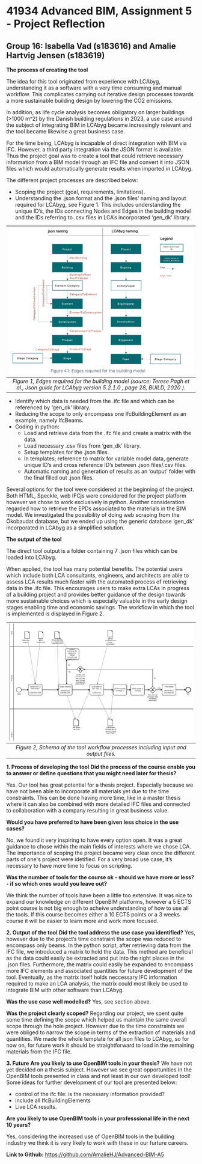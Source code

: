 # 41934 Advanced BIM, Assignment 5 - Project Reflection
## Group 16: Isabella Vad (s183616) and Amalie Hartvig Jensen (s183619)

**The process of creating the tool**

The idea for this tool originated from experience with LCAbyg, understanding it as a software with a very time consuming and manual workflow. This complicates carrying out iterative design processes towards a more sustainable building design by lowering the CO2 emissions.   

In addition, as life cycle analysis becomes obligatory on larger buildings (>1000 m^2) by the Danish building regulations in 2023, a use case around the subject of integrating BIM in LCAbyg became increasingly relevant and the tool became likewise a great business case. 

For the time being, LCAbyg is incapable of direct integration with BIM via IFC. However, a third party integration via the JSON format is available. 
Thus the project goal was to create a tool that could retrieve necessary information from a BIM model through an IFC file and convert it into JSON files which would automatically generate results when imported in LCAbyg. 

The different project processes are described below:
- Scoping the project (goal, requirements, limitations). 
- Understanding the .json format and the .json files’ naming and layout required for LCAbyg, see Figure 1. This includes understanding the unique ID’s, the IDs connecting Nodes and Edges in the building model and the IDs referring to .csv files in LCA’s incorporated ‘gen_dk’ library.   

| ![img/NodesEdges.png](img/NodesEdges.png) | 
|:--:| 
| *Figure 1, Edges required for the building model (source: Terese Pagh et al., _Json guide for LCAbyg version 5.2.1.0_ , page 28, BUILD, 2020 ).* |

- Identify which data is needed from the .ifc file and which can be referenced by ‘gen_dk’ library. 
- Reducing the scope to only encompass one IfcBuildingElement as an example, namely IfcBeams.   
- Coding in python:
  - Load and retrieve data from the .ifc file and create a matrix with the data.
  - Load necessary .csv files from ‘gen_dk’ library.
  - Setup templates for the .json files. 
  - In templates; reference to matrix for variable model data, generate unique ID’s and cross reference ID’s between .json files/.csv files.   
  - Automatic naming and generation of results as an ‘output’ folder with the final filled out .json files. 

Several options for the tool were considered at the beginning of the project. Both HTML, Speckle, web IFCjs were considered for the project platform however we chose to work exclusively in python. 
Another consideration regarded how to retrieve the EPDs associated to the materials in the BIM model. We investigated the possibility of doing web scraping from the Ökobaudat database, but we ended up using the generic database ‘gen_dk’ incorporated in LCAbyg as a simplified solution.

**The output of the tool**

The direct tool output is a folder containing 7 .json files which can be loaded into LCAbyg.

When applied, the tool has many potential benefits. 
The potential users which include both LCA consultants, engineers, and architects are able to assess LCA results much faster with the automated process of retrieving data in the .ifc file. This encourages users to make extra LCAs in progress of a building project and provides better guidance of the design towards more sustainable choices which is especially valuable  in the early design stages enabling time and economic savings.
The workflow in which the tool is implemented is displayed in Figure 2.

| ![img/NodesEdges.png](img/ToolWorkflowProcesses.png) | 
|:--:| 
| *Figure 2, Schema of the tool workflow processes including input and output files.* |

**1. Process of developing the tool**
**Did the process of the course enable you to answer or define questions that you might need later for thesis?**

Yes. Our tool has great potential for a thesis project. Especially because we have not been able to incorporate all materials yet due to the time constraints. This can be done having more time, like in a master thesis where it can also be combined with more detailed IFC files and connected to collaboration with a company resulting in great business value. 

**Would you have preferred to have been given less choice in the use cases?**

No, we found it very inspiring to have every option open. It was a great guidance to chose within the main fields of interests where we chose LCA. 
The importance of scoping the project became very clear once the different parts of one's project were idetified. For a very broad use case, it’s necessary to have more time to focus on scripting.

**Was the number of tools for the course ok - should we have more or less? - if so which ones would you leave out?**

We think the number of tools have been a little too extensive. It was nice to expand our knowledge on different OpenBIM platforms, however a 5 ECTS point course is not big enough to acheive understanding of how to use all the tools. 
If this course becomes either a 10 ECTS points or a 3 weeks course it will be easier to learn more and work more focused.

**2. Output of the tool**
**Did the tool address the use case you identified?**
Yes, however due to the project’s time constraint the scope was reduced to encompass only beams.
In the python script, after retrieving data from the IFC file, we introduced a matrix to hold the data. 
This method are beneficial as the data could easily be extracted and put into the right places in the .json files. Furthermore, the matrix could easily be expanded to encompass more IFC elements and associated quantities for future development of the tool. Eventually, as the matrix itself holds neccessary IFC information required to make an LCA analysis, the matrix could most likely be used to integrate BIM with other software than LCAbyg.  

**Was the use case well modelled?**
Yes, see section above. 

**Was the project clearly scoped?**
Regarding our project, we spent quite some time defining the scope which helped us maintain the same overall scope through the hole project. However due to the time constraints we were obliged to narrow the scope in terms of the extraction of materials and quantities. We made the whole template for all json files to LCAbyg, so for now on, for future work it should be straightforward to load in the remaining materials from the IFC file.

**3. Future**
**Are you likely to use OpenBIM tools in your thesis?**
We have not yet decided on a thesis subject. However we see great opportunities in the OpenBIM tools presented in class and not least in our own developed tool!
Some ideas for further development of our tool are presented below:
- control of the ifc file: is the necessary information provided? 
- include all IfcBuildingElements
- Live LCA results.

**Are you likely to use OpenBIM tools in your professsional life in the next 10 years?**

Yes, considering the increased use of OpenBIM tools in the building industry we think it is very likely to work with these in our furture careers. 

**Link to Github:** https://github.com/AmalieHJ/Advanced-BIM-A5
